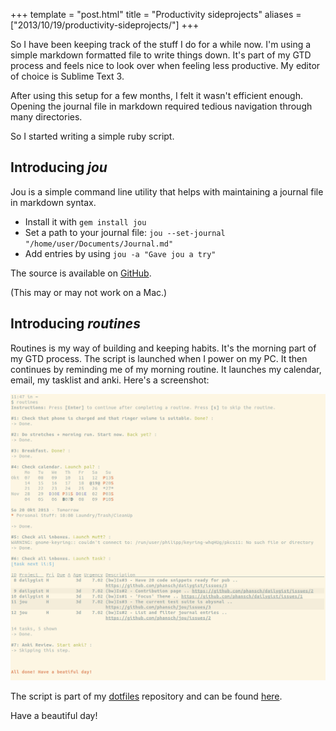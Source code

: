 +++
template = "post.html"
title = "Productivity sideprojects"
aliases = ["2013/10/19/productivity-sideprojects/"]
+++

So I have been keeping track of the stuff I do for a while now. 
I'm using a simple markdown formatted file to write things down. It's part of my GTD process and feels nice to look over when feeling less productive.
My editor of choice is Sublime Text 3.

After using this setup for a few months, I felt it wasn't efficient enough.
Opening the journal file in markdown required tedious navigation through many directories.  

So I started writing a simple ruby script.

## Introducing *jou*
Jou is a simple command line utility that helps with maintaining a journal file in markdown syntax.

* Install it with `gem install jou`
* Set a path to your journal file: `jou --set-journal "/home/user/Documents/Journal.md"`
* Add entries by using `jou -a "Gave jou a try"`

The source is available on [GitHub](https://github.com/phansch/jou).

(This may or may not work on a Mac.)

## Introducing *routines*

Routines is my way of building and keeping habits. It's the morning part of my GTD process.
The script is launched when I power on my PC. It then continues by reminding me of my morning routine.
It launches my calendar, email, my tasklist and anki. Here's a screenshot:

<a href="https://github.com/phansch/dotfiles/raw/master/screenshots/routines.png" class="thumbnail">
  <img src="https://github.com/phansch/dotfiles/raw/master/screenshots/routines.png" alt="screenshot" />
</a>

The script is part of my [dotfiles](https://github.com/phansch/dotfiles/tree/master) repository and can be found [here](https://github.com/phansch/dotfiles/blob/522c6e73566178c8dd73d343f9cda7157665c778/bin/routines).

Have a beautiful day!

